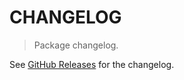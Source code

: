 # CHANGELOG

> Package changelog.

See [GitHub Releases](https://github.com/stdlib-js/array-full/releases) for the changelog.